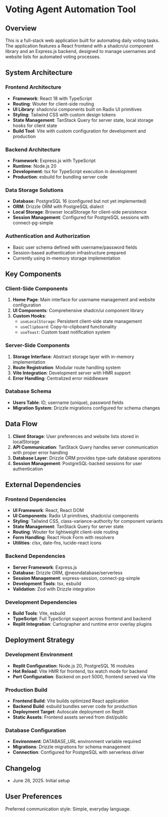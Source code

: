 # Voting Agent Automation Tool

## Overview

This is a full-stack web application built for automating daily voting tasks. The application features a React frontend with a shadcn/ui component library and an Express.js backend, designed to manage usernames and website lists for automated voting processes.

## System Architecture

### Frontend Architecture
- **Framework**: React 18 with TypeScript
- **Routing**: Wouter for client-side routing
- **UI Library**: shadcn/ui components built on Radix UI primitives
- **Styling**: Tailwind CSS with custom design tokens
- **State Management**: TanStack Query for server state, local storage hooks for client state
- **Build Tool**: Vite with custom configuration for development and production

### Backend Architecture
- **Framework**: Express.js with TypeScript
- **Runtime**: Node.js 20
- **Development**: tsx for TypeScript execution in development
- **Production**: esbuild for bundling server code

### Data Storage Solutions
- **Database**: PostgreSQL 16 (configured but not yet implemented)
- **ORM**: Drizzle ORM with PostgreSQL dialect
- **Local Storage**: Browser localStorage for client-side persistence
- **Session Management**: Configured for PostgreSQL sessions with connect-pg-simple

### Authentication and Authorization
- Basic user schema defined with username/password fields
- Session-based authentication infrastructure prepared
- Currently using in-memory storage implementation

## Key Components

### Client-Side Components
1. **Home Page**: Main interface for username management and website configuration
2. **UI Components**: Comprehensive shadcn/ui component library
3. **Custom Hooks**: 
   - `useLocalStorage`: Persistent client-side state management
   - `useClipboard`: Copy-to-clipboard functionality
   - `useToast`: Custom toast notification system

### Server-Side Components
1. **Storage Interface**: Abstract storage layer with in-memory implementation
2. **Route Registration**: Modular route handling system
3. **Vite Integration**: Development server with HMR support
4. **Error Handling**: Centralized error middleware

### Database Schema
- **Users Table**: ID, username (unique), password fields
- **Migration System**: Drizzle migrations configured for schema changes

## Data Flow

1. **Client Storage**: User preferences and website lists stored in localStorage
2. **API Communication**: TanStack Query handles server communication with proper error handling
3. **Database Layer**: Drizzle ORM provides type-safe database operations
4. **Session Management**: PostgreSQL-backed sessions for user authentication

## External Dependencies

### Frontend Dependencies
- **UI Framework**: React, React DOM
- **UI Components**: Radix UI primitives, shadcn/ui components
- **Styling**: Tailwind CSS, class-variance-authority for component variants
- **State Management**: TanStack Query for server state
- **Routing**: Wouter for lightweight client-side routing
- **Form Handling**: React Hook Form with resolvers
- **Utilities**: clsx, date-fns, lucide-react icons

### Backend Dependencies
- **Server Framework**: Express.js
- **Database**: Drizzle ORM, @neondatabase/serverless
- **Session Management**: express-session, connect-pg-simple
- **Development Tools**: tsx, esbuild
- **Validation**: Zod with Drizzle integration

### Development Dependencies
- **Build Tools**: Vite, esbuild
- **TypeScript**: Full TypeScript support across frontend and backend
- **Replit Integration**: Cartographer and runtime error overlay plugins

## Deployment Strategy

### Development Environment
- **Replit Configuration**: Node.js 20, PostgreSQL 16 modules
- **Hot Reload**: Vite HMR for frontend, tsx watch mode for backend
- **Port Configuration**: Backend on port 5000, frontend served via Vite

### Production Build
- **Frontend Build**: Vite builds optimized React application
- **Backend Build**: esbuild bundles server code for production
- **Deployment Target**: Autoscale deployment on Replit
- **Static Assets**: Frontend assets served from dist/public

### Database Configuration
- **Environment**: DATABASE_URL environment variable required
- **Migrations**: Drizzle migrations for schema management
- **Connection**: Configured for PostgreSQL with serverless driver

## Changelog

- June 26, 2025. Initial setup

## User Preferences

Preferred communication style: Simple, everyday language.